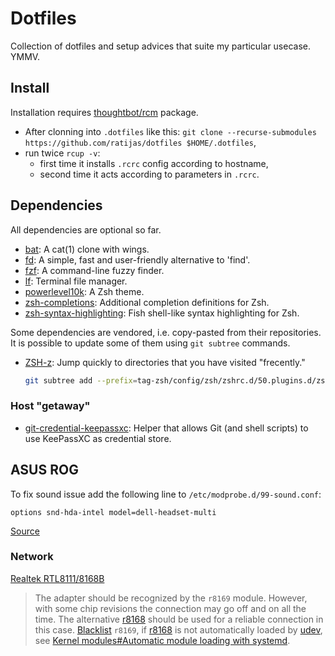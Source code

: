 # Dotfiles

Collection of dotfiles and setup advices that suite my particular usecase. YMMV.

## Install

Installation requires [thoughtbot/rcm](https://github.com/thoughtbot/rcm) package.

 - After clonning into `.dotfiles` like this: `git clone --recurse-submodules https://github.com/ratijas/dotfiles $HOME/.dotfiles`,
 - run twice `rcup -v`:
    * first time it installs `.rcrc` config according to hostname,
    * second time it acts according to parameters in `.rcrc`.

## Dependencies

All dependencies are optional so far.

 - [bat](https://github.com/sharkdp/bat):  A cat(1) clone with wings.
 - [fd](https://github.com/sharkdp/fd): A simple, fast and user-friendly alternative to 'find'.
 - [fzf](https://github.com/junegunn/fzf): A command-line fuzzy finder.
 - [lf](https://github.com/gokcehan/lf): Terminal file manager.
 - [powerlevel10k](https://github.com/romkatv/powerlevel10k): A Zsh theme.
 - [zsh-completions](https://github.com/zsh-users/zsh-completions): Additional completion definitions for Zsh.
 - [zsh-syntax-highlighting](https://github.com/zsh-users/zsh-syntax-highlighting): Fish shell-like syntax highlighting for Zsh.

Some dependencies are vendored, i.e. copy-pasted from their repositories.
It is possible to update some of them using `git subtree` commands.

 - [ZSH-z](https://github.com/agkozak/zsh-z): Jump quickly to directories that you have visited "frecently."
   ```sh
   git subtree add --prefix=tag-zsh/config/zsh/zshrc.d/50.plugins.d/zsh-z --squash git@github.com:agkozak/zsh-z.git master
   ```

### Host "getaway"

 - [git-credential-keepassxc](https://github.com/frederick888/git-credential-keepassxc): Helper that allows Git (and shell scripts) to use KeePassXC as credential store.

## ASUS ROG

To fix sound issue add the following line to `/etc/modprobe.d/99-sound.conf`:

```
options snd-hda-intel model=dell-headset-multi
```

[Source](https://www.reddit.com/r/linuxhardware/comments/5nei16/linux_on_asus_rog_laptops/)

### Network

[Realtek RTL8111/8168B](https://wiki.archlinux.org/index.php/Network_configuration/Ethernet#Realtek_RTL8111/8168B)

> The adapter should be recognized by the `r8169` module. However, with some chip revisions the connection may go off and on all the time. The alternative [r8168](https://www.archlinux.org/packages/?name=r8168) should be used for a reliable connection in this case. [Blacklist](https://wiki.archlinux.org/index.php/Blacklist) `r8169`, if [r8168](https://www.archlinux.org/packages/?name=r8168) is not automatically loaded by [udev](https://wiki.archlinux.org/index.php/Udev), see [Kernel modules#Automatic module loading with systemd](https://wiki.archlinux.org/index.php/Kernel_modules#Automatic_module_loading_with_systemd).

